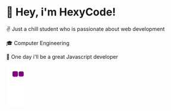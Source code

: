 # 🫡 Hey, i'm HexyCode!

✌️ Just a chill student who is passionate about web development

🎓 Computer Engineering

💭 One day i'll be a great Javascript developer

![snake_contributions](https://raw.githubusercontent.com/HexyCode/HexyCode/main/assets/github-snake.gif)
